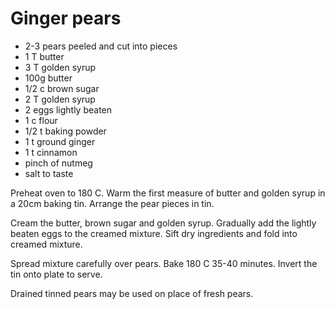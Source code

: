 # Ginger pears

* 2-3 pears peeled and cut into pieces
* 1 T butter
* 3 T golden syrup
* 100g butter
* 1/2 c brown sugar
* 2 T golden syrup
* 2 eggs lightly beaten
* 1 c flour
* 1/2 t baking powder
* 1 t ground ginger
* 1 t cinnamon
* pinch of nutmeg
* salt to taste

Preheat oven to 180 C.   Warm the first measure of butter and golden syrup in a 20cm baking tin.  Arrange the pear pieces in tin.

Cream the butter, brown sugar and golden syrup.  Gradually add the lightly beaten eggs to the creamed mixture.  Sift dry ingredients and fold into creamed mixture.

Spread mixture carefully over pears.  Bake 180 C 35-40 minutes.  Invert the tin onto plate to serve.

Drained tinned pears may be used on place of fresh pears.


